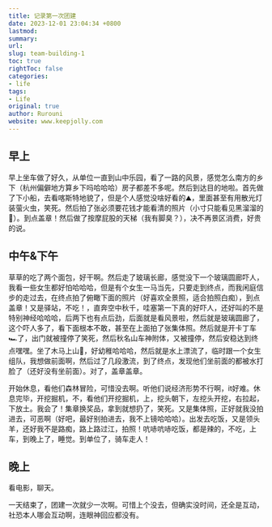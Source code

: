 ```yaml
---
title: 记录第一次团建
date: 2023-12-01 23:04:34 +0800
lastmod: 
summary: 
url: 
slug: team-building-1
toc: true
rightToc: false
categories: 
- life
tags: 
- Life
original: true
author: Rurouni
website: www.keepjolly.com
---
```

## 早上
早上坐车做了好久，从单位一直到山中乐园，看了一路的风景，感觉怎么南方的乡下（杭州偏僻地方算乡下吗哈哈哈）房子都差不多呢。然后到达目的地啦。首先做了下小船，去看喀斯特地貌了，但是个人感觉没啥好看的⛰，里面甚至有用散光灯装萤火虫，笑死。然后拍了张必须要花钱才能看清的照片（小寸只能看见黑溜溜的👀）。到点盖章！然后做了按摩屁股的天梯（我有脚臭？），决不再景区消费，好贵的说。
## 中午&下午
草草的吃了两个面包，好干啊。然后走了玻璃长廊，感觉没下一个玻璃圆廊吓人，我看一些女生都好怕哈哈哈，但是有个女生一马当先，只要走到终点，而我闲庭信步的走过去，在终点拍了俯瞰下面的照片（好喜欢全景照，适合拍照白痴），到点盖章！又是驿站，不吃！，直奔空中秋千，哇塞第一下真的好吓人，还好叫的不是特别神经哈哈哈，后两下也有点后劲，后面就是看风景啦，然后就是玻璃圆廊了，这个吓人多了，看下面根本不敢，甚至在上面拍了张集体照。然后就是开卡丁车🏎了，出门就被撞停了笑死，然后秋名山车神附体，又被撞停，然后安稳达到终点嘿嘿。坐了木马上山🎠，好幼稚哈哈哈，然后就是水上漂流了，临时跟一个女生组队，我想做前面啊，然后过了几段激流，到了终点，发现他们坐前面的都被水打脸了（还好没有坐前面）。对了，盖章盖章。

开始休息，看他们森林冒险，可惜没去啊。听他们说经济形势不行啊，it好难。休息完毕，开挖掘机，不，看他们开挖掘机，上，挖头朝下，左挖头开挖，右拉起，下放土。我会了！集章换奖品，拿到就想扔了，笑死。又是集体照，正好就我没拍进去，可恶啊（好吧，最好别拍进去，我不上镜哈哈哈）。出发去吃饭，又是领头羊，还好我不是路痴，路上路过江，拍照！吭哧吭哧吃饭，都是辣的，不吃，上车，到晚上了，睡觉。到单位了，骑车走人！

## 晚上

看电影，聊天。

一天结束了，团建一次就少一次啊。可惜上个没去，但确实没时间，还全是互动，社恐本人哪会互动啊，连眼神回应都没有。
